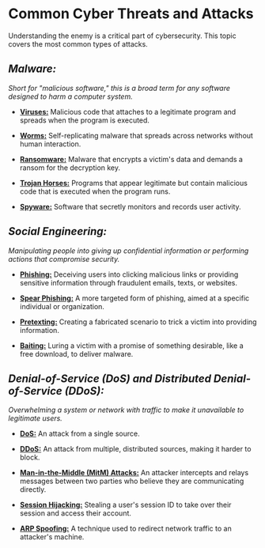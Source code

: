 # **Common Cyber Threats and Attacks**

Understanding the enemy is a critical part of cybersecurity. This topic covers the most common types of attacks.

## *Malware:*
*Short for "malicious software," this is a broad term for any software designed to harm a computer system.*

- **<ins>Viruses:</ins>**
Malicious code that attaches to a legitimate program and spreads when the program is executed.

- **<ins>Worms:</ins>** 
Self-replicating malware that spreads across networks without human interaction.

- **<ins>Ransomware:</ins>**
Malware that encrypts a victim's data and demands a ransom for the decryption key.

- **<ins>Trojan Horses:</ins>**
Programs that appear legitimate but contain malicious code that is executed when the program runs.

- **<ins>Spyware:</ins>** 
Software that secretly monitors and records user activity.


## *Social Engineering:*
*Manipulating people into giving up confidential information or performing actions that compromise security.*

- **<ins>Phishing:</ins>**
Deceiving users into clicking malicious links or providing sensitive information through fraudulent emails, texts, or websites.

- **<ins>Spear Phishing:</ins>**
A more targeted form of phishing, aimed at a specific individual or organization.

- **<ins>Pretexting:</ins>** 
Creating a fabricated scenario to trick a victim into providing information.

- **<ins>Baiting:</ins>** 
Luring a victim with a promise of something desirable, like a free download, to deliver malware.


## *Denial-of-Service (DoS) and Distributed Denial-of-Service (DDoS):*
*Overwhelming a system or network with traffic to make it unavailable to legitimate users.*

- **<ins>DoS:</ins>**
An attack from a single source.

- **<ins>DDoS:</ins>**
An attack from multiple, distributed sources, making it harder to block.

- **<ins>Man-in-the-Middle (MitM) Attacks:</ins>** 
An attacker intercepts and relays messages between two parties who believe they are communicating directly.

- **<ins>Session Hijacking:</ins>** 
Stealing a user's session ID to take over their session and access their account.

- **<ins>ARP Spoofing:</ins>**
A technique used to redirect network traffic to an attacker's machine.




